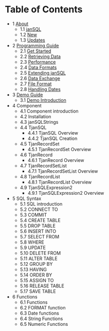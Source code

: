 # Table of Contents

* 1 [About](about.md)
  * 1.1 [janSQL](about.md#11-jansql)
  * 1.2 [New](about.md#12-new)
  * 1.3 [Updates](about.md#13-updates)
* 2 [Programming Guide](programming.md)
  * 2.1 [Get Started](programming.md#21-get-started)
  * 2.2 [Retrieving Data](programming.md#22-retrieving-data)
  * 2.3 [Performance](programming.md#23-performance)
  * 2.4 [Data Formats](programming.md#24-data-formats)
  * 2.5 [Extending janSQL](programming.md#25-extending-jansql)
  * 2.6 [Data Exchange](programming.md#26-data-exchange)
  * 2.7 [File Format](programming.md#27-file-format)
  * 2.8 [Handling Dates](programming.md#28-handling-dates)
* 3 [Demo Guide](demo.md)
  * 3.1 [Demo Introduction](demo.md#31-demo-introduction)
* 4 Component
  * 4.1 Component introduction
  * 4.2 Installation
  * 4.3 janSQLStrings
  * 4.4 TjanSQL
    * 4.4.1 TjanSQL Overview
    * 4.4.2 TjanSQL Creation
  * 4.5 TjanRecordSet
    * 4.5.1 TjanRecordSet Overview
  * 4.6 TjanRecord
    * 4.6.1 TjanRecord Overview
  * 4.7 TjanRecordSetList
    * 4.7.1 TjanRecordSetList Overview
  * 4.8 TjanRecordList
    * 4.8.1 TjanRecordList Overview
  * 4.9 TjanSQLExpression2
    * 4.9.1 TjanSQLExpression2 Overview
* 5 SQL Syntax
  * 5.1 SQL introduction
  * 5.2 CONNECT TO
  * 5.3 COMMIT
  * 5.4 CREATE TABLE
  * 5.5 DROP TABLE
  * 5.6 INSERT INTO
  * 5.7 SELECT FROM
  * 5.8 WHERE
  * 5.9 UPDATE
  * 5.10 DELETE FROM
  * 5.11 ALTER TABLE
  * 5.12 GROUP BY
  * 5.13 HAVING
  * 5.14 ORDER BY
  * 5.15 ASSIGN TO
  * 5.16 RELEASE TABLE
  * 5.17 SAVE TABLE
* 6 Functions
  * 6.1 Functions
  * 6.2 FORMAT function
  * 6.3 Date functions
  * 6.4 String Functions
  * 6.5 Numeric Functions
